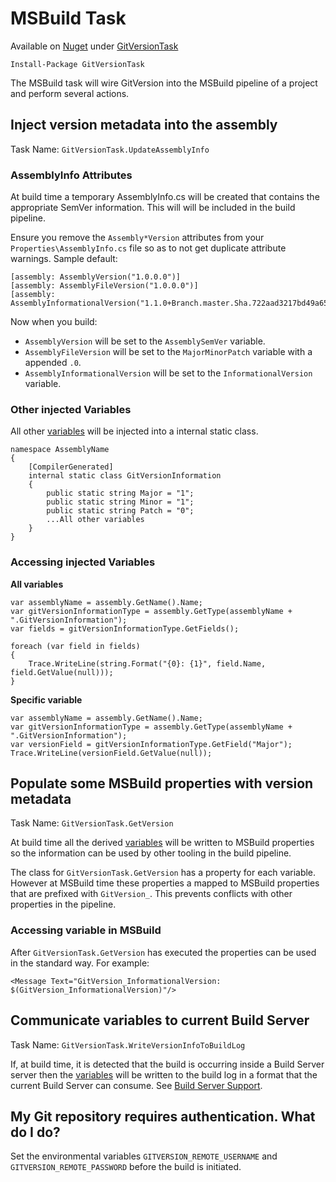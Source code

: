 # MSBuild Task

Available on [Nuget](https://www.nuget.org) under [GitVersionTask](https://www.nuget.org/packages/GitVersionTask/)

    Install-Package GitVersionTask

The MSBuild task will wire GitVersion into the MSBuild pipeline of a project and perform several actions.

## Inject version metadata into the assembly 

Task Name: `GitVersionTask.UpdateAssemblyInfo`

### AssemblyInfo Attributes

At build time a temporary AssemblyInfo.cs will be created that contains the appropriate SemVer information. This will will be included in the build pipeline.

Ensure you remove the `Assembly*Version` attributes from your `Properties\AssemblyInfo.cs` file so as to not get duplicate attribute warnings. Sample default:

    [assembly: AssemblyVersion("1.0.0.0")]
    [assembly: AssemblyFileVersion("1.0.0.0")]
    [assembly: AssemblyInformationalVersion("1.1.0+Branch.master.Sha.722aad3217bd49a6576b6f82f60884e612f9ba58")]

Now when you build:

* `AssemblyVersion` will be set to the `AssemblySemVer` variable.
* `AssemblyFileVersion` will be set to the `MajorMinorPatch` variable with a appended `.0`.
* `AssemblyInformationalVersion` will be set to the `InformationalVersion` variable.

### Other injected Variables

All other [variables](../more-info/variables.md) will be injected into a internal static class.

```
namespace AssemblyName
{
	[CompilerGenerated]
	internal static class GitVersionInformation
	{
		public static string Major = "1";
		public static string Minor = "1";
		public static string Patch = "0";
		...All other variables
	}
}
```

### Accessing injected Variables

**All variables**

```
var assemblyName = assembly.GetName().Name;
var gitVersionInformationType = assembly.GetType(assemblyName + ".GitVersionInformation");
var fields = gitVersionInformationType.GetFields();

foreach (var field in fields)
{
    Trace.WriteLine(string.Format("{0}: {1}", field.Name, field.GetValue(null)));
}
```

**Specific variable**

```
var assemblyName = assembly.GetName().Name;
var gitVersionInformationType = assembly.GetType(assemblyName + ".GitVersionInformation");
var versionField = gitVersionInformationType.GetField("Major");
Trace.WriteLine(versionField.GetValue(null));
```

## Populate some MSBuild properties with version metadata

Task Name: `GitVersionTask.GetVersion`

At build time all the derived [variables](../more-info/variables.md) will be written to MSBuild properties so the information can be used by other tooling in the build pipeline.

The class for `GitVersionTask.GetVersion` has a property for each variable. However at MSBuild time these properties a mapped to MSBuild properties that are prefixed with `GitVersion_`. This prevents conflicts with other properties in the pipeline.

### Accessing variable in MSBuild

After `GitVersionTask.GetVersion` has executed the properties can be used in the standard way. For example:

    <Message Text="GitVersion_InformationalVersion: $(GitVersion_InformationalVersion)"/> 

## Communicate variables to current Build Server

Task Name: `GitVersionTask.WriteVersionInfoToBuildLog`

If, at build time, it is detected that the build is occurring inside a Build Server server then the [variables](../more-info/variables.md) will be written to the build log in a format that the current Build Server can consume. See [Build Server Support](../build-server-support/build-server-support.md).

## My Git repository requires authentication. What do I do?

Set the environmental variables `GITVERSION_REMOTE_USERNAME` and `GITVERSION_REMOTE_PASSWORD` before the build is initiated.